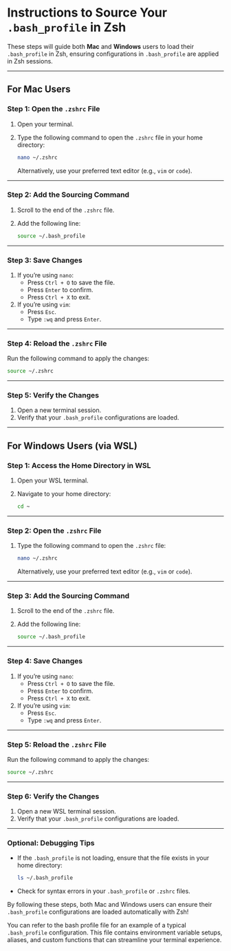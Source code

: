 # Instructions to Source Your `.bash_profile` in Zsh

These steps will guide both **Mac** and **Windows** users to load their `.bash_profile` in Zsh, ensuring configurations in `.bash_profile` are applied in Zsh sessions.

---

## For Mac Users

### Step 1: Open the `.zshrc` File

1. Open your terminal.
2. Type the following command to open the `.zshrc` file in your home directory:

   ```bash
   nano ~/.zshrc
   ```

   Alternatively, use your preferred text editor (e.g., `vim` or `code`).

---

### Step 2: Add the Sourcing Command

1. Scroll to the end of the `.zshrc` file.
2. Add the following line:

   ```bash
   source ~/.bash_profile
   ```

---

### Step 3: Save Changes

1. If you’re using `nano`:
   - Press `Ctrl + O` to save the file.
   - Press `Enter` to confirm.
   - Press `Ctrl + X` to exit.
2. If you’re using `vim`:
   - Press `Esc`.
   - Type `:wq` and press `Enter`.

---

### Step 4: Reload the `.zshrc` File

Run the following command to apply the changes:

```bash
source ~/.zshrc
```

---

### Step 5: Verify the Changes

1. Open a new terminal session.
2. Verify that your `.bash_profile` configurations are loaded.

---

## For Windows Users (via WSL)

### Step 1: Access the Home Directory in WSL

1. Open your WSL terminal.
2. Navigate to your home directory:

   ```bash
   cd ~
   ```

---

### Step 2: Open the `.zshrc` File

1. Type the following command to open the `.zshrc` file:

   ```bash
   nano ~/.zshrc
   ```

   Alternatively, use your preferred text editor (e.g., `vim` or `code`).

---

### Step 3: Add the Sourcing Command

1. Scroll to the end of the `.zshrc` file.
2. Add the following line:

   ```bash
   source ~/.bash_profile
   ```

---

### Step 4: Save Changes

1. If you’re using `nano`:
   - Press `Ctrl + O` to save the file.
   - Press `Enter` to confirm.
   - Press `Ctrl + X` to exit.
2. If you’re using `vim`:
   - Press `Esc`.
   - Type `:wq` and press `Enter`.

---

### Step 5: Reload the `.zshrc` File

Run the following command to apply the changes:

```bash
source ~/.zshrc
```

---

### Step 6: Verify the Changes

1. Open a new WSL terminal session.
2. Verify that your `.bash_profile` configurations are loaded.

---

### Optional: Debugging Tips

- If the `.bash_profile` is not loading, ensure that the file exists in your home directory:

  ```bash
  ls ~/.bash_profile
  ```

- Check for syntax errors in your `.bash_profile` or `.zshrc` files.

By following these steps, both Mac and Windows users can ensure their `.bash_profile` configurations are loaded automatically with Zsh!

You can refer to the bash profile file for an example of a typical `.bash_profile` configuration. This file contains environment variable setups, aliases, and custom functions that can streamline your terminal experience.
